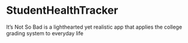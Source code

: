 # StudentHealthTracker
It’s Not So Bad is a lighthearted yet realistic app that applies the college grading system to everyday life
